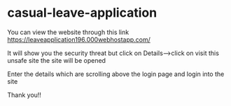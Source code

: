 # casual-leave-application

You can view the website through this link https://leaveapplication196.000webhostapp.com/

It will show you the security threat but click on Details-->click on visit this unsafe site the site will be opened

Enter the details which are scrolling above the login page and login into the site

Thank you!!
